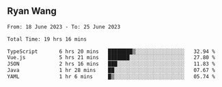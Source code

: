 ## Ryan Wang

<!--START_SECTION:waka-->

```txt
From: 18 June 2023 - To: 25 June 2023

Total Time: 19 hrs 16 mins

TypeScript       6 hrs 20 mins   ████████▒░░░░░░░░░░░░░░░░   32.94 %
Vue.js           5 hrs 21 mins   ███████░░░░░░░░░░░░░░░░░░   27.80 %
JSON             2 hrs 16 mins   ███░░░░░░░░░░░░░░░░░░░░░░   11.83 %
Java             1 hr 28 mins    ██░░░░░░░░░░░░░░░░░░░░░░░   07.67 %
YAML             1 hr 6 mins     █▒░░░░░░░░░░░░░░░░░░░░░░░   05.74 %
```

<!--END_SECTION:waka-->
